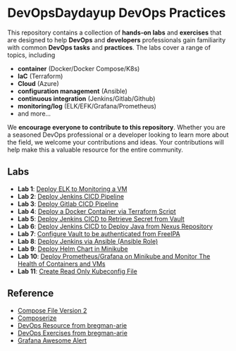# DevOpsDaydayup DevOps Practices
This repository contains a collection of **hands-on labs** and **exercises** that are designed to help **DevOps** and **developers** professionals gain familiarity with common **DevOps tasks** and **practices**. The labs cover a range of topics, including 
- **container** (Docker/Docker Compose/K8s)
- **IaC** (Terraform)
- **Cloud** (Azure)
- **configuration management** (Ansible)
- **continuous integration** (Jenkins/Gitlab/Github)
- **monitoring/log** (ELK/EFK/Grafana/Prometheus)
- and more... </br>

We **encourage everyone to contribute to this repository**. Whether you are a seasoned DevOps professional or a developer looking to learn more about the field, we welcome your contributions and ideas. Your contributions will help make this a valuable resource for the entire community.

## Labs
- **Lab 1**: [Deploy ELK to Monitoring a VM](https://github.com/chance2021/devopsdaydayup/tree/main/001-ELKMonitoring)
- **Lab 2**: [Deploy Jenkins CICD Pipeline](https://github.com/chance2021/devopsdaydayup/tree/main/002-JenkinsCICD)
- **Lab 3**: [Deploy Gitlab CICD Pipeline](https://github.com/chance2021/devopsdaydayup/tree/main/003-GitlabCICD)
- **Lab 4**: [Deploy a Docker Container via Terraform Script](https://github.com/chance2021/devopsdaydayup/tree/main/004-TerraformDockerDeployment)
- **Lab 5**: [Deploy Jenkins CICD to Retrieve Secret from Vault](https://github.com/chance2021/devopsdaydayup/tree/main/005-VaultJenkinsCICD)
- **Lab 6**: [Deploy Jenkins CICD to Deploy Java from Nexus Repository](https://github.com/chance2021/devopsdaydayup/tree/main/006-NexusJenkinsVagrantCICD)
- **Lab 7**: [Configure Vault to be authenticated from FreeIPA](https://github.com/chance2021/devopsdaydayup/tree/main/007-VaultFreeIPAVagrantIAM)
- **Lab 8**: [Deploy Jenkins via Ansible (Ansible Role)](https://github.com/chance2021/devopsdaydayup/tree/main/008-AnsibleVagrantJenkinsDeployment)
- **Lab 9**: [Deploy Helm Chart in Minikube](https://github.com/chance2021/devopsdaydayup/tree/main/009-MinikubeHelmDeployment)
- **Lab 10**: [Deploy Prometheus/Grafana on Minikube and Monitor The Health of Containers and VMs](https://github.com/chance2021/devopsdaydayup/tree/main/010-MinikubeGrafanaPrometheusMultipassMonitoring)
- **Lab 11**: [Create Read Only Kubeconfig File](https://github.com/chance2021/devopsdaydayup/tree/main/011-KinDKubeconfigRBACConfiguration)
## Reference
- [Compose File Version 2](https://docs.docker.com/compose/compose-file/compose-file-v2/#cap_add-cap_drop) </br>
- [Composerize](https://www.composerize.com/) </br>
- [DevOps Resource from bregman-arie](https://github.com/bregman-arie/devops-resources)</br>
- [DevOps Exercises from bregman-arie](https://github.com/bregman-arie/devops-exercises)</br>
- [Grafana Awesome Alert](https://awesome-prometheus-alerts.grep.to/)</br>
